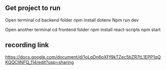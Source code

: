 Get project to run
------------------------
Open terminal cd backend folder
npm install dotenv
Npm run dev

Open another terminal cd frontend folder
npm install react-scripts
npm start


recording link
-----------------
https://docs.google.com/document/d/1oLqDn6pXFf9kTZec5bZR7tL1EPP1qQKQQCllNFQ_114/edit?usp=sharing 